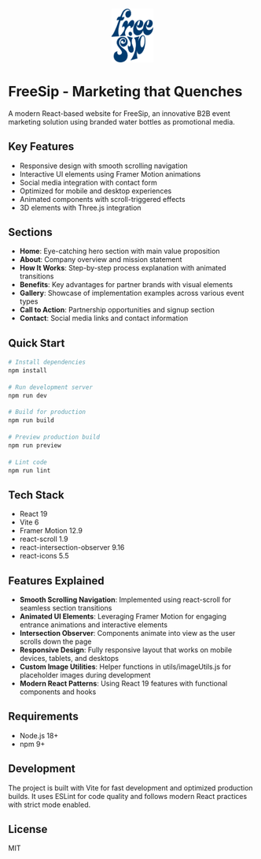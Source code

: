 <p align="center">
  <img src="./public/logo.png" alt="FreeSip Logo" width="85">
</p>

# FreeSip - Marketing that Quenches
A modern React-based website for FreeSip, an innovative B2B event marketing solution using branded water bottles as promotional media.

## Key Features

- Responsive design with smooth scrolling navigation
- Interactive UI elements using Framer Motion animations
- Social media integration with contact form
- Optimized for mobile and desktop experiences
- Animated components with scroll-triggered effects
- 3D elements with Three.js integration

## Sections

- **Home**: Eye-catching hero section with main value proposition
- **About**: Company overview and mission statement
- **How It Works**: Step-by-step process explanation with animated transitions
- **Benefits**: Key advantages for partner brands with visual elements
- **Gallery**: Showcase of implementation examples across various event types
- **Call to Action**: Partnership opportunities and signup section
- **Contact**: Social media links and contact information

## Quick Start

```bash
# Install dependencies
npm install

# Run development server
npm run dev

# Build for production
npm run build

# Preview production build
npm run preview

# Lint code
npm run lint
```

## Tech Stack

- React 19
- Vite 6
- Framer Motion 12.9
- react-scroll 1.9
- react-intersection-observer 9.16
- react-icons 5.5



## Features Explained

- **Smooth Scrolling Navigation**: Implemented using react-scroll for seamless section transitions
- **Animated UI Elements**: Leveraging Framer Motion for engaging entrance animations and interactive elements
- **Intersection Observer**: Components animate into view as the user scrolls down the page
- **Responsive Design**: Fully responsive layout that works on mobile devices, tablets, and desktops
- **Custom Image Utilities**: Helper functions in utils/imageUtils.js for placeholder images during development
- **Modern React Patterns**: Using React 19 features with functional components and hooks

## Requirements

- Node.js 18+
- npm 9+

## Development

The project is built with Vite for fast development and optimized production builds. It uses ESLint for code quality and follows modern React practices with strict mode enabled.

## License

MIT
